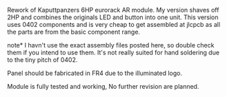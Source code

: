 Rework of Kaputtpanzers 6HP eurorack AR module. My version shaves off 2HP and combines the originals LED and button into one unit. 
This version uses 0402 components and is very cheap to get assembled at jlcpcb as all the parts are from the basic component range. 

note* I havn't use the exact assembly files posted here, so double check them if you intend to use them.
It's not really suited for hand soldering due to the tiny pitch of 0402.

Panel should be fabricated in FR4 due to the illuminated logo.

Module is fully tested and working, No further revision are planned.
